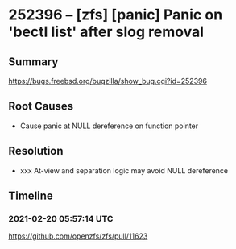 # 252396 – [zfs] [panic] Panic on 'bectl list' after slog removal

## Summary

https://bugs.freebsd.org/bugzilla/show_bug.cgi?id=252396

## Root Causes

* Cause panic at NULL dereference on function pointer

## Resolution

* xxx  At-view and separation logic may avoid NULL dereference

## Timeline

### 2021-02-20 05:57:14 UTC

https://github.com/openzfs/zfs/pull/11623
